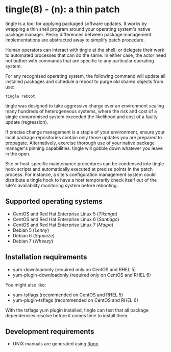 tingle(8) - (n): a thin patch
=============================

tingle is a tool for applying packaged software updates.  It works by
wrapping a thin shell program around your operating system's native
package manager.  Pesky differences between package management
implementations are abstracted away to simplify patch procedure.

Human operators can interact with tingle at the shell, or delegate their
work to automated processes that can do the same.  In either case, the
actor need not bother with commands that are specific to any particular
operating system.

For any recognised operating system, the following command will update
all installed packages and schedule a reboot to purge old shared objects
from use:

    tingle reboot

tingle was designed to take aggressive charge over an environment
scaling many hundreds of heterogeneous systems, where the risk and cost
of a single compromised system exceeded the likelihood and cost of a
faulty update (regression).

If precise change management is a staple of your environment, ensure
your local package repositories contain only those updates you are
prepared to propagate.  Alternatively, exercise thorough use of your
native package manager's pinning capabilities.  tingle will gobble down
whatever you leave in the open.

Site or host-specific maintenance procedures can be condensed into
tingle hook scripts and automatically executed at precise points in the
patch process.  For instance, a site's configuration management system
could distribute a tingle hook to have a host temporarily check itself
out of the site's availability monitoring system before rebooting.


## Supported operating systems

- CentOS and Red Hat Enterprise Linux 5 (*Tikanga*)
- CentOS and Red Hat Enterprise Linux 6 (*Santiago*)
- CentOS and Red Hat Enterprise Linux 7 (*Maipo*)
- Debian 5 (*Lenny*)
- Debian 6 (*Squeeze*)
- Debian 7 (*Wheezy*)


## Installation requirements

* yum-downloadonly (required only on CentOS and RHEL 5)
* yum-plugin-downloadonly (required only on CentOS and RHEL 6)

You might also like:

* yum-tsflags (recommended on CentOS and RHEL 5)
* yum-plugin-tsflags (recommended on CentOS and RHEL 6)

With the tsflags yum plugin installed, tingle can test that all package
dependencies resolve before it comes time to install them.


## Development requirements

* UNIX manuals are generated using [Ronn][]

[Ronn]: https://github.com/rtomayko/ronn/
